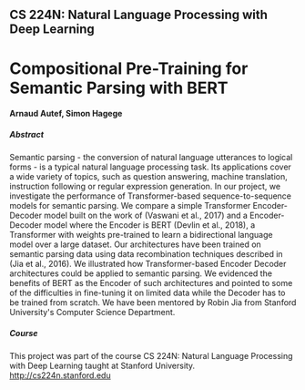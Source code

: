 ## CS 224N: Natural Language Processing with Deep Learning

# Compositional Pre-Training for Semantic Parsing with BERT

#### Arnaud Autef, Simon Hagege

##### Abstract

Semantic parsing - the conversion of natural language utterances to logical forms - is a typical natural language processing task. Its applications cover a wide variety of topics, such as question answering, machine translation, instruction following or regular expression generation. In our project, we investigate the performance of Transformer-based sequence-to-sequence models for semantic parsing. We compare a simple Transformer Encoder-Decoder model built on the work of (Vaswani et al., 2017) and a Encoder-Decoder model where the Encoder is BERT (Devlin et al., 2018), a Transformer with weights pre-trained to learn a bidirectional language model over a large dataset. Our architectures have been trained on semantic parsing data using data recombination techniques described in (Jia et al., 2016). We illustrated how Transformer-based Encoder Decoder architectures could be applied to semantic parsing. We evidenced the benefits of BERT as the Encoder of such architectures and pointed to some of the difficulties in fine-tuning it on limited data while the Decoder has to be trained from scratch. We have been mentored by Robin Jia from Stanford University's Computer Science Department.

##### Course

This project was part of the course CS 224N: Natural Language Processing with Deep Learning taught at Stanford University.
http://cs224n.stanford.edu
